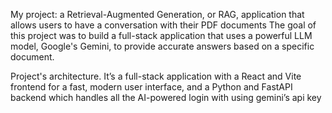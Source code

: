 My project: a Retrieval-Augmented Generation, or RAG, application that allows users to have a conversation with their PDF documents
The goal of this project was to build a full-stack application that uses a powerful LLM model, Google's Gemini, to provide accurate answers based on a specific document.

Project's architecture. It’s a full-stack application with a React and Vite frontend for a fast, modern user interface, and a Python and FastAPI backend which handles all the AI-powered login with using gemini’s api key
